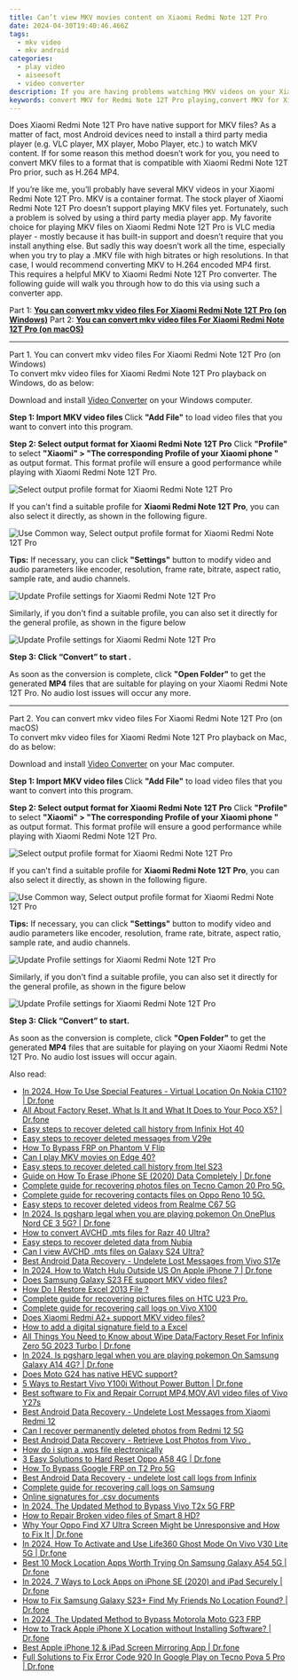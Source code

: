 ```yaml
---
title: Can’t view MKV movies content on Xiaomi Redmi Note 12T Pro
date: 2024-04-30T19:40:46.466Z
tags: 
  - mkv video
  - mkv android
categories: 
  - play video
  - aiseesoft
  - video converter
description: If you are having problems watching MKV videos on your Xiaomi Redmi Note 12T Pro, you may wish to read this tutorial. It explains a workaround to convert MKV to H.264 MP4 for viewing on Xiaomi Redmi Note 12T Pro fluently.
keywords: convert MKV for Redmi Note 12T Pro playing,convert MKV for Xiaomi playing,app to play mkv on Redmi Note 12T Pro,Xiaomi can't play mkv,mkv playback on Xiaomi Redmi Note 12T Pro,Redmi Note 12T Pro can't play mkv,playing mkv videos on phone android,Xiaomi Redmi Note 12T Pro wont play mkv,mkv to mp4 video converter for android,tv Xiaomi mkv 265,video to mkv codec converter for android,4k video converter for android
---
```


<div class="atpl-content atpl-for-aiseesoft-video-converter play-mkv-on-android">

<div class="atpl-post-description-part-1">
<div class="tpl-content-sub-paragraph-normal">
  <p>
    Does Xiaomi Redmi Note 12T Pro have native support for MKV files? As a matter of fact, most Android devices need to install a third party media player (e.g. VLC player, MX player, Mobo Player, etc.) to watch MKV content. If for some reason this method doesn’t work for you, you need to convert MKV files to a format that is compatible with Xiaomi Redmi Note 12T Pro prior, such as H.264 MP4. 
  </p>
</div>
</div>



<div class="atpl-post-description-part-2">
<div class="tpl-content-sub-paragraph-content">
  <p>
    If you’re like me, you’ll probably have several MKV videos in your Xiaomi Redmi Note 12T Pro. MKV is a container format. The stock player of Xiaomi Redmi Note 12T Pro doesn’t support playing MKV files yet. Fortunately, such a problem is solved by using a third party media player app. My favorite choice for playing MKV files on Xiaomi Redmi Note 12T Pro is VLC media player - mostly because it has built-in support and doesn’t require that you install anything else. But sadly this way doesn’t work all the time, especially when you try to play a .MKV file with high bitrates or high resolutions. In that case, I would recommend converting MKV to H.264 encoded MP4 first. This requires a helpful MKV to Xiaomi Redmi Note 12T Pro converter. The following guide will walk you through how to do this via using such a converter app.
  </p>
</div>
</div>


Part 1: <strong><a href="#p1">You can convert mkv video files For Xiaomi Redmi Note 12T Pro (on Windows)</a></strong>
Part 2: <strong><a href="#p2">You can convert mkv video files For Xiaomi Redmi Note 12T Pro (on macOS)</a></strong>



<!-- Part 1 -->
<a id="p1" name="p1" ></a><hr>

<div class="atpl-step-part-style">Part 1. You can convert mkv video files For Xiaomi Redmi Note 12T Pro (on Windows)</div>
To convert mkv video files for Xiaomi Redmi Note 12T Pro playback on Windows, do as below:

Download and install <a class="atpl-step-content-a-style" href="https://tools.techidaily.com/aiseesoft-total-video-converter/" >Video Converter</a> on your Windows computer.

<strong>Step 1: Import MKV video files </strong>
Click <b>"Add File"</b> to load video files that you want to convert into this program.

<strong>Step 2: Select output format for Xiaomi Redmi Note 12T Pro</strong>
Click <b>"Profile"</b> to select <b>"Xiaomi" > "The corresponding Profile of your Xiaomi phone "</b> as output format. This format profile will ensure a good performance while playing with Xiaomi Redmi Note 12T Pro.

<img src="https://tools.techidaily.com/images/apps/aiseesoft/video-converter/devices/xiaomi/fv.mp4/win/profile.png" class="atpl-imgstyle" alt="Select output profile format for Xiaomi Redmi Note 12T Pro" />

If you can't find a suitable profile for **Xiaomi Redmi Note 12T Pro**, you can also select it directly, as shown in the following figure.

<img src="https://tools.techidaily.com/images/apps/aiseesoft/video-converter/devices/common_android/fv.mp4/win/profile.png" class="atpl-imgstyle" alt="Use Common way, Select output profile format for Xiaomi Redmi Note 12T Pro" />

<strong>Tips:</strong>
If necessary, you can click <b>"Settings"</b> button to modify video and audio parameters like encoder, resolution, frame rate, bitrate, aspect ratio, sample rate, and audio channels. 

<img src="https://tools.techidaily.com/images/apps/aiseesoft/video-converter/devices/xiaomi/fv.mp4/win/settings.png" class="atpl-imgstyle"  alt="Update Profile settings for Xiaomi Redmi Note 12T Pro" />

Similarly, if you don't find a suitable profile, you can also set it directly for the general profile, as shown in the figure below

<img src="https://tools.techidaily.com/images/apps/aiseesoft/video-converter/devices/common_android/fv.mp4/win/settings.png" class="atpl-imgstyle"  alt="Update Profile settings for Xiaomi Redmi Note 12T Pro" />

<strong>Step 3: Click “Convert” to start .</strong>

As soon as the conversion is complete, click <b>"Open Folder"</b> to get the generated <b>MP4</b> files that are suitable for playing on your Xiaomi Redmi Note 12T Pro. No audio lost issues will occur any more.

<!-- Part 2 -->
<a id="p2" name="p2"></a><hr>

<div class="atpl-step-part-style">Part 2. You can convert mkv video files For Xiaomi Redmi Note 12T Pro (on macOS)</div>
To convert mkv video files for Xiaomi Redmi Note 12T Pro playback on Mac, do as below:

Download and install <a class="atpl-step-content-a-style" href="https://tools.techidaily.com/aiseesoft-total-video-converter/" >Video Converter</a> on your Mac computer.

<strong>Step 1: Import MKV video files </strong>
Click <b>"Add File"</b> to load video files that you want to convert into this program.

<strong>Step 2: Select output format for Xiaomi Redmi Note 12T Pro</strong>
Click <b>"Profile"</b> to select <b>"Xiaomi" > "The corresponding Profile of your Xiaomi phone "</b> as output format. This format profile will ensure a good performance while playing with Xiaomi Redmi Note 12T Pro.

<img src="https://tools.techidaily.com/images/apps/aiseesoft/video-converter/devices/xiaomi/fv.mp4/mac/profile.png" class="atpl-imgstyle" alt="Select output profile format for Xiaomi Redmi Note 12T Pro" />

If you can't find a suitable profile for **Xiaomi Redmi Note 12T Pro**, you can also select it directly, as shown in the following figure.

<img src="https://tools.techidaily.com/images/apps/aiseesoft/video-converter/devices/common_android/fv.mp4/mac/profile.png" class="atpl-imgstyle" alt="Use Common way, Select output profile format for Xiaomi Redmi Note 12T Pro" />

<strong>Tips:</strong>
If necessary, you can click <b>"Settings"</b> button to modify video and audio parameters like encoder, resolution, frame rate, bitrate, aspect ratio, sample rate, and audio channels. 

<img src="https://tools.techidaily.com/images/apps/aiseesoft/video-converter/devices/xiaomi/fv.mp4/mac/settings.png" class="atpl-imgstyle"  alt="Update Profile settings for Xiaomi Redmi Note 12T Pro" />

Similarly, if you don't find a suitable profile, you can also set it directly for the general profile, as shown in the figure below

<img src="https://tools.techidaily.com/images/apps/aiseesoft/video-converter/devices/common_android/fv.mp4/win/settings.png" class="atpl-imgstyle"  alt="Update Profile settings for Xiaomi Redmi Note 12T Pro" />

<strong>Step 3: Click “Convert” to start.</strong>

As soon as the conversion is complete, click <b>"Open Folder"</b> to get the generated <b>MP4</b> files that are suitable for playing on your Xiaomi Redmi Note 12T Pro. No audio lost issues will occur again.



<div class="atpl-post-end">
  <div class="atpl-post-device-model-description">
    
  </div>
</div>

<ins class="adsbygoogle"
     style="display:block"
     data-ad-client="ca-pub-7571918770474297"
     data-ad-slot="8358498916"
     data-ad-format="auto"
     data-full-width-responsive="true"></ins>


</div>
<ins class="adsbygoogle"
    style="display:block"
    data-ad-format="autorelaxed"
    data-ad-client="ca-pub-7571918770474297"
    data-ad-slot="1223367746"></ins>

<span class="atpl-alsoreadstyle">Also read:</span>
<div><ul>
<li><a href="https://phone-solutions.techidaily.com/in-2024-how-to-use-special-features-virtual-location-on-nokia-c110-drfone-by-drfone-virtual-android/"><u>In 2024, How To Use Special Features - Virtual Location On Nokia C110? | Dr.fone</u></a></li>
<li><a href="https://phone-solutions.techidaily.com/all-about-factory-reset-what-is-it-and-what-it-does-to-your-poco-x5-drfone-by-drfone-reset-android-reset-android/"><u>All About Factory Reset, What Is It and What It Does to Your Poco X5? | Dr.fone</u></a></li>
<li><a href="https://phone-solutions.techidaily.com/easy-steps-to-recover-deleted-call-history-from-infinix-hot-40-by-fonelab-android-recover-call-logs/"><u>Easy steps to recover deleted call history from Infinix Hot 40</u></a></li>
<li><a href="https://phone-solutions.techidaily.com/easy-steps-to-recover-deleted-messages-from-v29e-by-fonelab-android-recover-messages/"><u>Easy steps to recover deleted messages from V29e</u></a></li>
<li><a href="https://phone-solutions.techidaily.com/how-to-bypass-frp-on-phantom-v-flip-by-drfone-android-unlock-remove-google-frp/"><u>How To Bypass FRP on Phantom V Flip</u></a></li>
<li><a href="https://phone-solutions.techidaily.com/can-i-play-mkv-movies-on-edge-40-by-aiseesoft-video-converter-play-mkv-on-android/"><u>Can I play MKV movies on Edge 40?</u></a></li>
<li><a href="https://phone-solutions.techidaily.com/easy-steps-to-recover-deleted-call-history-from-itel-s23-by-fonelab-android-recover-call-logs/"><u>Easy steps to recover deleted call history from Itel S23</u></a></li>
<li><a href="https://phone-solutions.techidaily.com/guide-on-how-to-erase-iphone-se-2020-data-completely-drfone-by-drfone-ios-full-data-eraser-ios-full-data-eraser/"><u>Guide on How To Erase iPhone SE (2020) Data Completely | Dr.fone</u></a></li>
<li><a href="https://phone-solutions.techidaily.com/complete-guide-for-recovering-photos-files-on-tecno-camon-20-pro-5g-by-fonelab-android-recover-photos/"><u>Complete guide for recovering photos files on Tecno Camon 20 Pro 5G.</u></a></li>
<li><a href="https://phone-solutions.techidaily.com/complete-guide-for-recovering-contacts-files-on-oppo-reno-10-5g-by-fonelab-android-recover-contacts/"><u>Complete guide for recovering contacts files on Oppo Reno 10 5G.</u></a></li>
<li><a href="https://phone-solutions.techidaily.com/easy-steps-to-recover-deleted-videos-from-realme-c67-5g-by-fonelab-android-recover-video/"><u>Easy steps to recover deleted videos from Realme C67 5G</u></a></li>
<li><a href="https://phone-solutions.techidaily.com/in-2024-is-pgsharp-legal-when-you-are-playing-pokemon-on-oneplus-nord-ce-3-5g-drfone-by-drfone-virtual-android/"><u>In 2024, Is pgsharp legal when you are playing pokemon On OnePlus Nord CE 3 5G? | Dr.fone</u></a></li>
<li><a href="https://phone-solutions.techidaily.com/how-to-convert-avchd-mts-files-for-razr-40-ultra-by-aiseesoft-video-converter-play-mts-on-android/"><u>How to convert AVCHD .mts files for Razr 40 Ultra? </u></a></li>
<li><a href="https://phone-solutions.techidaily.com/easy-steps-to-recover-deleted-data-from-nubia-by-fonelab-android-recover-data/"><u>Easy steps to recover deleted data from Nubia</u></a></li>
<li><a href="https://phone-solutions.techidaily.com/can-i-view-avchd-mts-files-on-galaxy-s24-ultra-by-aiseesoft-video-converter-play-mts-on-android/"><u>Can I view AVCHD .mts files on Galaxy S24 Ultra?</u></a></li>
<li><a href="https://phone-solutions.techidaily.com/best-android-data-recovery-undelete-lost-messages-from-vivo-s17e-by-fonelab-android-recover-messages/"><u>Best Android Data Recovery - Undelete Lost Messages from Vivo S17e</u></a></li>
<li><a href="https://phone-solutions.techidaily.com/in-2024-how-to-watch-hulu-outside-us-on-apple-iphone-7-drfone-by-drfone-virtual-ios/"><u>In 2024, How to Watch Hulu Outside US On Apple iPhone 7 | Dr.fone</u></a></li>
<li><a href="https://phone-solutions.techidaily.com/does-samsung-galaxy-s23-fe-support-mkv-video-files-by-aiseesoft-video-converter-play-mkv-on-android/"><u>Does Samsung Galaxy S23 FE support MKV video files?</u></a></li>
<li><a href="https://phone-solutions.techidaily.com/how-do-i-restore-excel-2013-file-by-stellar-guide/"><u>How Do I Restore Excel 2013 File ?</u></a></li>
<li><a href="https://phone-solutions.techidaily.com/complete-guide-for-recovering-pictures-files-on-htc-u23-pro-by-fonelab-android-recover-pictures/"><u>Complete guide for recovering pictures files on HTC U23 Pro.</u></a></li>
<li><a href="https://phone-solutions.techidaily.com/complete-guide-for-recovering-call-logs-on-vivo-x100-by-fonelab-android-recover-call-logs/"><u>Complete guide for recovering call logs on Vivo X100</u></a></li>
<li><a href="https://phone-solutions.techidaily.com/does-xiaomi-redmi-a2plus-support-mkv-video-files-by-aiseesoft-video-converter-play-mkv-on-android/"><u>Does Xiaomi Redmi A2+ support MKV video files?</u></a></li>
<li><a href="https://phone-solutions.techidaily.com/how-to-add-a-digital-signature-field-to-a-excel-by-ldigisigner-sign-a-excel-sign-a-excel/"><u>How to add a digital signature field to a Excel</u></a></li>
<li><a href="https://phone-solutions.techidaily.com/all-things-you-need-to-know-about-wipe-datafactory-reset-for-infinix-zero-5g-2023-turbo-drfone-by-drfone-reset-android-reset-android/"><u>All Things You Need to Know about Wipe Data/Factory Reset For Infinix Zero 5G 2023 Turbo | Dr.fone</u></a></li>
<li><a href="https://phone-solutions.techidaily.com/in-2024-is-pgsharp-legal-when-you-are-playing-pokemon-on-samsung-galaxy-a14-4g-drfone-by-drfone-virtual-android/"><u>In 2024, Is pgsharp legal when you are playing pokemon On Samsung Galaxy A14 4G? | Dr.fone</u></a></li>
<li><a href="https://phone-solutions.techidaily.com/does-moto-g24-has-native-hevc-support-by-aiseesoft-video-converter-play-hevc-video-on-android/"><u>Does Moto G24 has native HEVC support?</u></a></li>
<li><a href="https://phone-solutions.techidaily.com/5-ways-to-restart-vivo-y100i-without-power-button-drfone-by-drfone-reset-android-reset-android/"><u>5 Ways to Restart Vivo Y100i Without Power Button | Dr.fone</u></a></li>
<li><a href="https://phone-solutions.techidaily.com/best-software-to-fix-and-repair-corrupt-mp4-mov-avi-video-files-of-vivo-y27s-by-stellar-video-repair-mobile-video-repair/"><u>Best software to Fix and Repair Corrupt MP4,MOV,AVI video files of Vivo Y27s</u></a></li>
<li><a href="https://phone-solutions.techidaily.com/best-android-data-recovery-undelete-lost-messages-from-xiaomi-redmi-12-by-fonelab-android-recover-messages/"><u>Best Android Data Recovery - Undelete Lost Messages from Xiaomi Redmi 12</u></a></li>
<li><a href="https://phone-solutions.techidaily.com/can-i-recover-permanently-deleted-photos-from-redmi-12-5g-by-stellar-photo-recovery-android-mobile-photo-recover/"><u>Can I recover permanently deleted photos from Redmi 12 5G</u></a></li>
<li><a href="https://phone-solutions.techidaily.com/best-android-data-recovery-retrieve-lost-photos-from-vivo-by-fonelab-android-recover-photos/"><u>Best Android Data Recovery - Retrieve Lost Photos from Vivo .</u></a></li>
<li><a href="https://phone-solutions.techidaily.com/how-do-i-sign-a-wps-file-electronically-by-ldigisigner-sign-a-word-sign-a-word/"><u>How do i sign a .wps file electronically</u></a></li>
<li><a href="https://phone-solutions.techidaily.com/3-easy-solutions-to-hard-reset-oppo-a58-4g-drfone-by-drfone-reset-android-reset-android/"><u>3 Easy Solutions to Hard Reset Oppo A58 4G | Dr.fone</u></a></li>
<li><a href="https://phone-solutions.techidaily.com/how-to-bypass-google-frp-on-t2-pro-5g-by-drfone-android-unlock-remove-google-frp/"><u>How To Bypass Google FRP on T2 Pro 5G</u></a></li>
<li><a href="https://phone-solutions.techidaily.com/best-android-data-recovery-undelete-lost-call-logs-from-infinix-by-fonelab-android-recover-call-logs/"><u>Best Android Data Recovery - undelete lost call logs from Infinix</u></a></li>
<li><a href="https://phone-solutions.techidaily.com/complete-guide-for-recovering-call-logs-on-samsung-by-fonelab-android-recover-call-logs/"><u>Complete guide for recovering call logs on Samsung</u></a></li>
<li><a href="https://review-topics.techidaily.com/online-signatures-for-csv-documents-by-ldigisigner-sign-a-excel-sign-a-excel/"><u>Online signatures for .csv documents</u></a></li>
<li><a href="https://bypass-frp.techidaily.com/in-2024-the-updated-method-to-bypass-vivo-t2x-5g-frp-by-drfone-android/"><u>In 2024, The Updated Method to Bypass Vivo T2x 5G FRP</u></a></li>
<li><a href="https://blog-min.techidaily.com/how-to-repair-broken-video-files-of-smart-8-hd-by-stellar-video-repair-mobile-video-repair/"><u>How to Repair Broken video files of Smart 8 HD?</u></a></li>
<li><a href="https://howto.techidaily.com/why-your-oppo-find-x7-ultra-screen-might-be-unresponsive-and-how-to-fix-it-drfone-by-drfone-fix-android-problems-fix-android-problems/"><u>Why Your Oppo Find X7 Ultra Screen Might be Unresponsive and How to Fix It | Dr.fone</u></a></li>
<li><a href="https://fix-guide.techidaily.com/in-2024-how-to-activate-and-use-life360-ghost-mode-on-vivo-v30-lite-5g-drfone-by-drfone-virtual-android/"><u>In 2024, How To Activate and Use Life360 Ghost Mode On Vivo V30 Lite 5G | Dr.fone</u></a></li>
<li><a href="https://fake-location.techidaily.com/best-10-mock-location-apps-worth-trying-on-samsung-galaxy-a54-5g-drfone-by-drfone-virtual-android/"><u>Best 10 Mock Location Apps Worth Trying On Samsung Galaxy A54 5G | Dr.fone</u></a></li>
<li><a href="https://iphone-unlock.techidaily.com/in-2024-7-ways-to-lock-apps-on-iphone-se-2020-and-ipad-securely-drfone-by-drfone-ios/"><u>In 2024, 7 Ways to Lock Apps on iPhone SE (2020) and iPad Securely | Dr.fone</u></a></li>
<li><a href="https://fake-location.techidaily.com/how-to-fix-samsung-galaxy-s23plus-find-my-friends-no-location-found-drfone-by-drfone-virtual-android/"><u>How to Fix Samsung Galaxy S23+ Find My Friends No Location Found? | Dr.fone</u></a></li>
<li><a href="https://android-frp.techidaily.com/in-2024-the-updated-method-to-bypass-motorola-moto-g23-frp-by-drfone-android/"><u>In 2024, The Updated Method to Bypass Motorola Moto G23 FRP</u></a></li>
<li><a href="https://ios-location-track.techidaily.com/how-to-track-apple-iphone-x-location-without-installing-software-drfone-by-drfone-virtual-ios/"><u>How to Track Apple iPhone X Location without Installing Software? | Dr.fone</u></a></li>
<li><a href="https://screen-mirror.techidaily.com/best-apple-iphone-12-and-ipad-screen-mirroring-app-drfone-by-drfone-ios/"><u>Best Apple iPhone 12 & iPad Screen Mirroring App | Dr.fone</u></a></li>
<li><a href="https://howto.techidaily.com/full-solutions-to-fix-error-code-920-in-google-play-on-tecno-pova-5-pro-drfone-by-drfone-fix-android-problems-fix-android-problems/"><u>Full Solutions to Fix Error Code 920 In Google Play on Tecno Pova 5 Pro | Dr.fone</u></a></li>
</ul></div>

